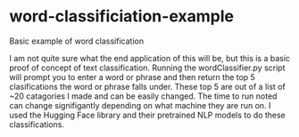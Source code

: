 # word-classificiation-example
Basic example of word classification

I am not quite sure what the end application of this will be, but this is a basic proof of concept of text classification. 
Running the wordClassifier.py script will prompt you to enter a word or phrase and then return the top 5 clasifications the word or phrase falls under. These top 5 are out of a list of ~20 catagories I made and can be easily changed. The time to run noted can change signifigantly depending on what machine they are run on.
I used the Hugging Face library and their pretrained NLP models to do these classifications.
